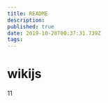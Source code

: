 ```yaml
---
title: README
description: 
published: true
date: 2019-10-28T00:37:31.739Z
tags: 
---
```


# wikijs

11
